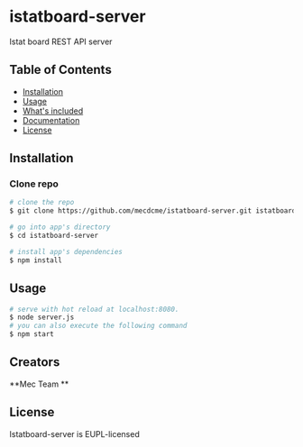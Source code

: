 # istatboard-server
Istat board REST API server 
 
## Table of Contents

* [Installation](#installation)
* [Usage](#usage)
* [What's included](#whats-included)
* [Documentation](#documentation)
* [License](#license)


## Installation
### Clone repo

``` bash
# clone the repo
$ git clone https://github.com/mecdcme/istatboard-server.git istatboard-server

# go into app's directory
$ cd istatboard-server 

# install app's dependencies
$ npm install
```

## Usage

``` bash
# serve with hot reload at localhost:8080.
$ node server.js
# you can also execute the following command
$ npm start
```

## Creators

**Mec Team **

## License
Istatboard-server is EUPL-licensed
